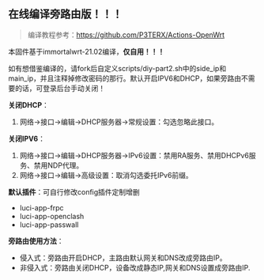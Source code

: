 ## 在线编译旁路由版！！！
>编译教程参考：https://github.com/P3TERX/Actions-OpenWrt

本固件基于immortalwrt-21.02编译，**仅自用！！！**

如有想借鉴编译的，请fork后自定义scripts/diy-part2.sh中的side_ip和main_ip，并且注释掉修改密码的那行。默认开启IPV6和DHCP，如果旁路由不需要的话，可登录后台手动关闭！

**关闭DHCP**：
1. 网络->接口->编辑->DHCP服务器->常规设置：勾选忽略此接口。

**关闭IPV6**：
1. 网络->接口->编辑->DHCP服务器->IPv6设置：禁用RA服务、禁用DHCPv6服务、禁用NDP代理。
2. 网络->接口->编辑->高级设置：取消勾选委托IPv6前缀。

**默认插件**：可自行修改config插件定制增删
* luci-app-frpc
* luci-app-openclash
* luci-app-passwall

**旁路由使用方法**：
* 侵入式：旁路由开启DHCP，主路由默认网关和DNS改成旁路由IP。
* 非侵入式：旁路由关闭DHCP，设备改成静态IP,网关和DNS设置成旁路由IP.
